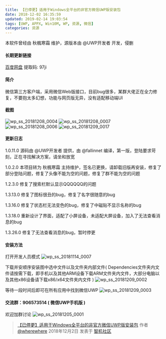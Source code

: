 ```yaml
---
title: 【已停更】适用于Windows全平台的非官方微信UWP版安装包
date: 2018-12-02 16:35:59
updated: 2019-02-14 19:03:54
tags: [UWP, APPX, Win10M, WP, 资源, 微信]
categories: 资源
---
```

本软件曾经由 秋楓寒霜 维护，源版本由 @UWP开发者 开发，侵删

#### 长期更新链接

[百度网盘](https://pan.baidu.com/s/18RQTp0YwvW_bu8RXfKZ6WA) 提取码: 97ji

#### 简介

微信第三方客户端，采用微信Web版接口，目前bug很多，某群大佬正在全力修复，不要抱太多幻想，功能与网页版无异，没有适配移动端UI

#### 截图
![wp_ss_20181208_0004](https://github.com/wherewhere/wherewhere.github.io/assets/27689196/ffe76aa9-bf3f-43ce-a05b-f4db25e2c1a3)
![wp_ss_20181208_0007](https://github.com/wherewhere/wherewhere.github.io/assets/27689196/a89a3034-50c0-45ad-ba2c-c9f1f6b1611c)<!--more-->
![wp_ss_20181208_0006](https://github.com/wherewhere/wherewhere.github.io/assets/27689196/a54e7c40-8ffd-484d-a4a7-2d5e0194b2f2)
![wp_ss_20181209_0017](https://github.com/wherewhere/wherewhere.github.io/assets/27689196/018db5d8-0dbf-4105-b05d-16b15a378b59)

#### 更新日志

1.0.11.0
源码由 @UWP开发者 提供，由 @fallinnet 编译，第一版，登陆要求苛刻，正在寻找解决方案，请坐和放宽

1.0.2.0
本项目转为 秋楓寒霜 主持维护，签名已更换，请卸载旧版再安装，修复了部分登陆问题，修复了头像不能为空的问题，修复了群不能为空的问题

1.2.3.0
修复了搜索栏默认显示QQQQQQ的问题

1.3.13.0
修复了图标很丑的bug，修复了名字很随意的bug

1.3.16.0
修复了状态栏无法变色的bug，修复了中磁贴不显示名称的bug

1.3.18.0
重新设计了界面，适配了小屏设备，未适配大屏设备，加入了无法查看消息的bug

1.3.26.0
修复了无法查看消息的bug，暂时停更

#### 安装方法

打开开发人员模式
![wp_ss_20181114_0007](https://github.com/wherewhere/wherewhere.github.io/assets/27689196/88737c50-d4b1-41cc-80ca-fd4031578e61)

下载并安顺序安装图中选中文件以及文件夹内部文件( Dependencies文件夹内文件请按需下载，即手机以及其他ARM设备下载ARM文件夹内文件，大部分电脑以及其他x86设备请下载x86/x64文件夹内文件 )
![wp_ss_20181209_0002](https://github.com/wherewhere/wherewhere.github.io/assets/27689196/fab579a9-bee9-4fd2-8320-257337d231ac)

等待一段时间后即可在所有应用中找到微信UWP
![wp_ss_20181209_0003](https://github.com/wherewhere/wherewhere.github.io/assets/27689196/32811d3a-bf24-4c23-b8c3-348783ae7ea9)

#### 交流群：906573514 ( 微信UWP手机版 )
欢迎加群讨论
![wp_ss_20181205_0001](https://github.com/wherewhere/wherewhere.github.io/assets/27689196/dceebe8f-b39f-4891-8f8e-4c100469d02c)

> [【已停更】适用于Windows全平台的非官方微信UWP版安装包](http://bbs.wfun.com/thread-1019515-1-1.html) 作者 [@wherewhere](https://bbs.wfun.com/u/2850357) 2018年12月2日 发表于 [智机社区](https://bbs.wfun.com)
